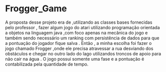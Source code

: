 # Frogger_Game
A proposta desse projeto era de ,utilizando as classes bases fornecidas pelo professor , fazer algum jogo do atari utilizando programação orientada a objetos na linguagem java ,com foco apenas na mecânica do jogo e também sendo necessário  um ranking com persistência de dados para que a pontuação do jogador fique salva . Então , a minha escolha foi fazer o jogo chamado Frogger ,onde ele precisa atravessar a rua desviando dos obstáculos e chegar no outro lado do lago utilizandos troncos de apoio para não cair na água . O jogo possui somente uma fase e a pontuação é contabilizada pela quantidade de tempo.
